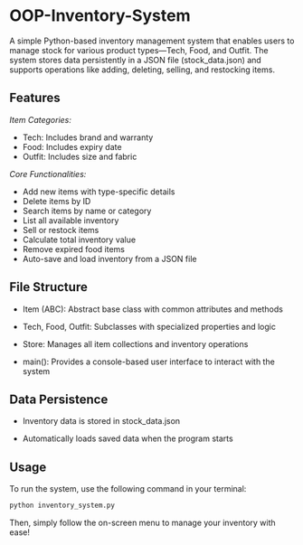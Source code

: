 
# OOP-Inventory-System

A simple Python-based inventory management system that enables users to manage stock for various product types—Tech, Food, and Outfit. The system stores data persistently in a JSON file (stock_data.json) and supports operations like adding, deleting, selling, and restocking items.


## Features

*Item Categories:*

- Tech: Includes brand and warranty
- Food: Includes expiry date
- Outfit: Includes size and fabric

*Core Functionalities:*

- Add new items with type-specific details
- Delete items by ID
- Search items by name or category
- List all available inventory
- Sell or restock items
- Calculate total inventory value
- Remove expired food items
- Auto-save and load inventory from a JSON file

 ## File Structure

- Item (ABC): Abstract base class with common attributes and methods

- Tech, Food, Outfit: Subclasses with specialized properties and logic

- Store: Manages all item collections and inventory operations

- main(): Provides a console-based user interface to interact with the system

## Data Persistence

- Inventory data is stored in stock_data.json

- Automatically loads saved data when the program starts

## Usage

To run the system, use the following command in your terminal:

```cmd
python inventory_system.py
```
Then, simply follow the on-screen menu to manage your inventory with ease!


